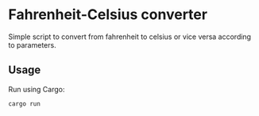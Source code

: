 # Fahrenheit-Celsius converter

Simple script to convert from fahrenheit to celsius or vice versa according to parameters.

## Usage

Run using Cargo:
```
cargo run
```